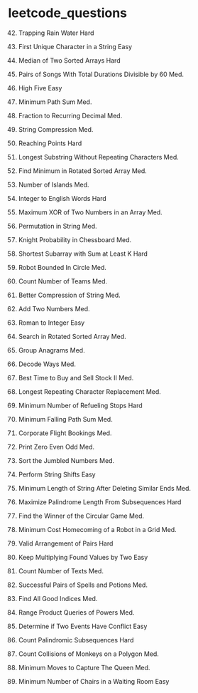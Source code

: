 # leetcode_questions

42. Trapping Rain Water
Hard

387. First Unique Character in a String
Easy

4. Median of Two Sorted Arrays
Hard

1010. Pairs of Songs With Total Durations Divisible by 60
Med.

1086. High Five
Easy

64. Minimum Path Sum
Med.

166. Fraction to Recurring Decimal
Med.

443. String Compression
Med.

780. Reaching Points
Hard

3. Longest Substring Without Repeating Characters
Med.

153. Find Minimum in Rotated Sorted Array
Med.

200. Number of Islands
Med.

273. Integer to English Words
Hard

421. Maximum XOR of Two Numbers in an Array
Med.

567. Permutation in String
Med.

688. Knight Probability in Chessboard
Med.

862. Shortest Subarray with Sum at Least K
Hard

1041. Robot Bounded In Circle
Med.

1395. Count Number of Teams
Med.

3167. Better Compression of String
Med.

2. Add Two Numbers
Med.

13. Roman to Integer
Easy

33. Search in Rotated Sorted Array
Med.

49. Group Anagrams
Med.

91. Decode Ways
Med.

122. Best Time to Buy and Sell Stock II
Med.

424. Longest Repeating Character Replacement
Med.

871. Minimum Number of Refueling Stops
Hard

931. Minimum Falling Path Sum
Med.

1109. Corporate Flight Bookings
Med.

1116. Print Zero Even Odd
Med.

2191. Sort the Jumbled Numbers
Med.

1427. Perform String Shifts
Easy

1750. Minimum Length of String After Deleting Similar Ends
Med.

1771. Maximize Palindrome Length From Subsequences
Hard

1823. Find the Winner of the Circular Game
Med.

2087. Minimum Cost Homecoming of a Robot in a Grid
Med.

2097. Valid Arrangement of Pairs
Hard

2154. Keep Multiplying Found Values by Two
Easy

2266. Count Number of Texts
Med.

2300. Successful Pairs of Spells and Potions
Med.

2420. Find All Good Indices
Med.

2438. Range Product Queries of Powers
Med.

2446. Determine if Two Events Have Conflict
Easy

2484. Count Palindromic Subsequences
Hard

2550. Count Collisions of Monkeys on a Polygon
Med.

3001. Minimum Moves to Capture The Queen
Med.

3168. Minimum Number of Chairs in a Waiting Room
Easy
